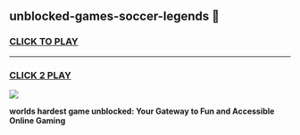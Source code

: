 
## unblocked-games-soccer-legends 👋
<h3>
<a href="https://premium.freeplayer.one?title=unblocked-games-soccer-legends&ref=14F">CLICK TO PLAY</a></h3>
<hr>

<h3>
<a href="https://premium.freeplayer.one?title=unblocked-games-soccer-legends&ref=14F">CLICK 2 PLAY</a>
  
</h3>

<a href="https://premium.freeplayer.one?title=unblocked-games-soccer-legends&ref=12F/"><img src="https://clearcache.store/games.png"></a>


**worlds hardest game unblocked: Your Gateway to Fun and Accessible Online Gaming**
